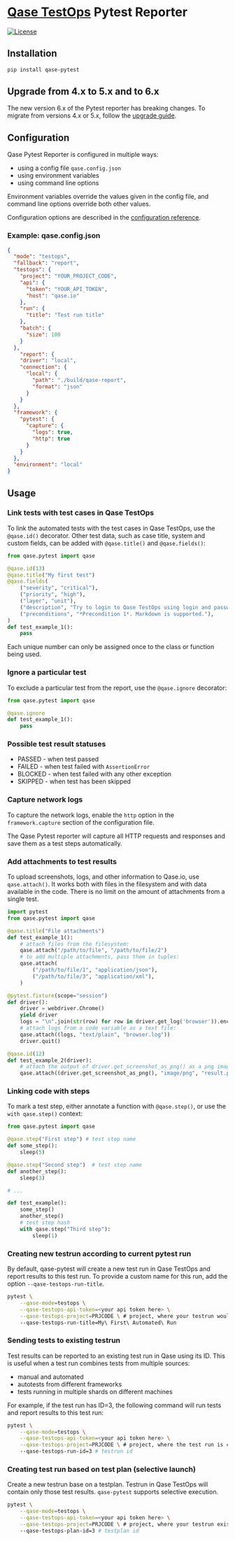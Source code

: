 # [Qase TestOps](https://qase.io) Pytest Reporter

[![License](https://lxgaming.github.io/badges/License-Apache%202.0-blue.svg)](https://www.apache.org/licenses/LICENSE-2.0)

## Installation

```sh
pip install qase-pytest
```

## Upgrade from 4.x to 5.x and to 6.x

The new version 6.x of the Pytest reporter has breaking changes.
To migrate from versions 4.x or 5.x, follow the [upgrade guide](docs/UPGRADE.md).

## Configuration

Qase Pytest Reporter is configured in multiple ways:

- using a config file `qase.config.json`
- using environment variables
- using command line options

Environment variables override the values given in the config file, 
and command line options override both other values.

Configuration options are described in the
[configuration reference](docs/CONFIGURATION.md).


### Example: qase.config.json

```json
{
  "mode": "testops", 
  "fallback": "report",
  "testops": {
    "project": "YOUR_PROJECT_CODE",
    "api": {
      "token": "YOUR_API_TOKEN",
      "host": "qase.io"
    },
    "run": {
      "title": "Test run title"
    },
    "batch": {
      "size": 100
    }
  },
    "report": {
    "driver": "local",
    "connection": {
      "local": {
        "path": "./build/qase-report",
        "format": "json" 
      }
    }
  },
  "framework": {
    "pytest": {
      "capture": {
        "logs": true,
        "http": true
      }
    }
  },
  "environment": "local"
}
```

## Usage

### Link tests with test cases in Qase TestOps

To link the automated tests with the test cases in Qase TestOps, use the `@qase.id()` decorator.
Other test data, such as case title, system and custom fields,
can be added with `@qase.title()` and `@qase.fields()`:

```python
from qase.pytest import qase

@qase.id(13)
@qase.title("My first test")
@qase.fields(
    ("severity", "critical"),
    ("priority", "high"),
    ("layer", "unit"),
    ("description", "Try to login to Qase TestOps using login and password"),
    ("preconditions", "*Precondition 1*. Markdown is supported."),
)
def test_example_1():
    pass
```

Each unique number can only be assigned once to the class or function being used.

### Ignore a particular test

To exclude a particular test from the report, use the `@qase.ignore` decorator:

```python
from qase.pytest import qase

@qase.ignore
def test_example_1():
    pass
```

### Possible test result statuses

- PASSED - when test passed
- FAILED - when test failed with `AssertionError`
- BLOCKED - when test failed with any other exception
- SKIPPED - when test has been skipped

### Capture network logs

To capture the network logs, enable the `http` option in the `framework.capture` section
of the configuration file.

The Qase Pytest reporter will capture all HTTP requests and responses
and save them as a test steps automatically.

### Add attachments to test results

To upload screenshots, logs, and other information to Qase.io,
use `qase.attach()`.
It works both with files in the filesystem and with data available in the code.
There is no limit on the amount of attachments from a single test.

```python
import pytest
from qase.pytest import qase

@qase.title("File attachments")
def test_example_1():
    # attach files from the filesystem:
    qase.attach("/path/to/file", "/path/to/file/2")
    # to add multiple attachments, pass them in tuples:
    qase.attach(
        ("/path/to/file/1", "application/json"),
        ("/path/to/file/3", "application/xml"),
    )

@pytest.fixture(scope="session")
def driver():
    driver = webdriver.Chrome()
    yield driver
    logs = "\n".join(str(row) for row in driver.get_log('browser')).encode('utf-8')
    # attach logs from a code variable as a text file:
    qase.attach((logs, "text/plain", "browser.log"))
    driver.quit()

@qase.id(12)
def test_example_2(driver):
    # attach the output of driver.get_screenshot_as_png() as a png image
    qase.attach((driver.get_screenshot_as_png(), "image/png", "result.png"))
```

### Linking code with steps

To mark a test step, either annotate a function with `@qase.step()`,
or use the `with qase.step()` context:

```python
from qase.pytest import qase

@qase.step("First step") # test step name
def some_step():
    sleep(5)

@qase.step("Second step")  # test step name
def another_step():
    sleep(3)

# ...

def test_example():
    some_step()
    another_step()
    # test step hash
    with qase.step("Third step"):
        sleep(1)
```

### Creating new testrun according to current pytest run

By default, qase-pytest will create a new test run in Qase TestOps
and report results to this test run.
To provide a custom name for this run, add
the option `--qase-testops-run-title`.

```bash
pytest \
    --qase-mode=testops \
    --qase-testops-api-token=<your api token here> \
    --qase-testops-project=PRJCODE \ # project, where your testrun would be created
    --qase-testops-run-title=My\ First\ Automated\ Run
```

### Sending tests to existing testrun

Test results can be reported to an existing test run in Qase using its ID.
This is useful when a test run combines tests from multiple sources:

* manual and automated
* autotests from different frameworks
* tests running in multiple shards on different machines

For example, if the test run has ID=3, the following command will
run tests and report results to this test run:

```bash
pytest \
    --qase-mode=testops \
    --qase-testops-api-token=<your api token here> \
    --qase-testops-project=PRJCODE \ # project, where the test run is created
    --qase-testops-run-id=3 # testrun id
```

### Creating test run based on test plan (selective launch)

Create a new testrun base on a testplan. Testrun in Qase TestOps will contain only those
test results. `qase-pytest` supports selective execution.

```bash
pytest \
    --qase-mode=testops \
    --qase-testops-api-token=<your api token here> \
    --qase-testops-project=PRJCODE \ # project, where your testrun exists in
    --qase-testops-plan-id=3 # testplan id
```
